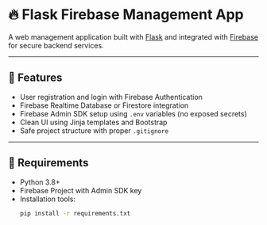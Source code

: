# 🔥 Flask Firebase Management App

A web management application built with [Flask](https://flask.palletsprojects.com/) and integrated with [Firebase](https://firebase.google.com/) for secure backend services.

---

## 🚀 Features

- User registration and login with Firebase Authentication
- Firebase Realtime Database or Firestore integration
- Firebase Admin SDK setup using `.env` variables (no exposed secrets)
- Clean UI using Jinja templates and Bootstrap
- Safe project structure with proper `.gitignore`

---

## 🧰 Requirements

- Python 3.8+
- Firebase Project with Admin SDK key
- Installation tools:
  ```bash
  pip install -r requirements.txt
